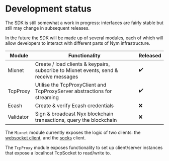 # Development status
The SDK is still somewhat a work in progress: interfaces are fairly stable but still may change in subsequent releases.

In the future the SDK will be made up of several modules, each of which will allow developers to interact with different parts of Nym infrastructure.

| Module    | Functionality                                                                         | Released |
|-----------|---------------------------------------------------------------------------------------|----------|
| Mixnet    | Create / load clients & keypairs, subscribe to Mixnet events, send & receive messages | ✔️        |
| TcpProxy  | Utilise the TcpProxyClient and TcpProxyServer abstractions for streaming              | ✔️        |
| Ecash     | Create & verify Ecash credentials                                                     | ❌        |
| Validator | Sign & broadcast Nyx blockchain transactions, query the blockchain                    | ❌        |

The `Mixnet` module currently exposes the logic of two clients: the [websocket client](../clients/websocket), and the [socks](../clients/socks5) client.

The `TcpProxy` module exposes functionality to set up client/server instances that expose a localhost TcpSocket to read/write to.
